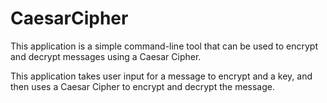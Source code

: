 # CaesarCipher
This application is a simple command-line tool that can be used to encrypt and decrypt messages using a Caesar Cipher.

This application takes user input for a message to encrypt and a key, and then uses a Caesar Cipher to encrypt and decrypt the message.
